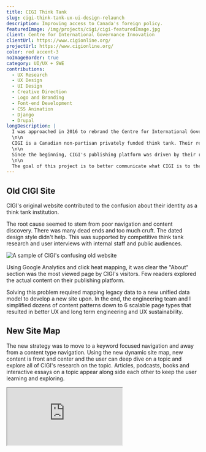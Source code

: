 ```yaml
---
title: CIGI Think Tank
slug: cigi-think-tank-ux-ui-design-relaunch
description: Improving access to Canada's foreign policy.
featuredImage: /img/projects/cigi/cigi-featuredImage.jpg
client: Centre for International Governance Innovation
clientUrl: https://www.cigionline.org/
projectUrl: https://www.cigionline.org/
color: red accent-3
noImageBorder: true
category: UI/UX + SWE
contributions:
  - UX Research
  - UX Design
  - UI Design
  - Creative Direction
  - Logo and Branding
  - Font-end Development
  - CSS Animation
  - Django
  - Drupal
longDescription: |
  I was approached in 2016 to rebrand the Centre for International Governance Innovation's (CIGI) website.
  \n\n
  CIGI is a Canadian non-partisan privately funded think tank. Their research, opinions, and public voice strives to make a difference by bringing clarity and innovative thinking to global policy making.
  \n\n
  Since the beginning, CIGI's publishing platform was driven by their researchers and board members needs. Due to the stakeholders' divergent directions and needs, their online presence became a collection of inconsistent microsites over time.
  \n\n
  The goal of this project is to better communicate what CIGI is to the public at large and simplify their publishing platform to increase readership, article discoverability and long term scalability.
---
```


## Old CIGI Site

CIGI's original website contributed to the confusion about their identity as a think tank institution.

The root cause seemed to stem from poor navigation and content discovery. There was many dead ends and too much cruft. The dated design style didn't help. This was supported by competitive think tank research and user interviews with internal staff and public audiences.

![A sample of CIGI's confusing old website](/img/projects/cigi/cigi-old.jpg)

Using Google Analytics and click heat mapping, it was clear the "About" section was the most viewed page by CIGI's visitors. Few readers explored the actual content on their publishing platform.

Solving this problem required mapping legacy data to a new unified data model to develop a new site upon. In the end, the engineering team and I simplified dozens of content patterns down to 6 scalable page types that resulted in better UX and long term engineering and UX sustainability.

## New Site Map

The new strategy was to move to a keyword focused navigation and away from a content type navigation. Using the new dynamic site map, new content is front and center and the user can deep dive on a topic and explore all of CIGI's research on the topic. Articles, podcasts, books and interactive essays on a topic appear along side each other to keep the user learning and exploring.

<IFrame src="https://rawgit.com/FrankFlitton/CIGI-Online-Site-Map/master/index.html" />

## Home Page

The new homepage is loud and visual. Gripping visuals and editorial illustrations invite the user to engage with CIGI's research. It lets the public know that CIGI is a dynamic and active research hub that always has worthwhile to share.

![Home page layout](/img/projects/cigi/cigi-home-page.jpg)

## Search

Revamping search was at the heart of the strategy. It let CIGI's corpus of resources be easily browsed and then drilled down for niche needs. Policy papers and expert opinion articles could be viewed in place or filtered out. This was especially useful for academics trying to build on the prior work of their colleagues. Overall this brought a decrease in bounce rate and an uptick in pages viewed by first time visitors.

![Search Screen](/img/projects/cigi/cigi-search.jpg)

## Navigation

The streamlined navigation highlights the new data types and allows the content to nest nicely into each other. Research topics are now first in the list with more narrow needs further down the page.

![Improved site navigation](/img/projects/cigi/cigi-nav.jpg)

## Misc Layouts

![Misc Layouts](/img/projects/cigi/cigi-layouts.jpg)

## Rebranding

Towards the end of the project, the CIGI leadership became so excited about the new web platform that they ushered more redesigns to express their emphasis on innovation and clear communication. This included moving a way from their old navy blue color scheme and a fresh modernist logo type.

![New CIGI Branding](/img/projects/cigi/cigi-rebrand.jpg)

## New Thinking On Innovation

CIGI launched a new weekly research series with the rebranded website launch. This new application proved to be a great opportunity to extend their marketing and publishing platform across digital, print, and video campaigns.

It was a true test of the new features built-in for interactive essays and get realtime feedback on the new platform with a wide audience.

### Web Layouts

![New Thinking On Innovation web layouts](/img/projects/cigi/inno-web.jpg)

### Email Notifications

![Email notifications](/img/projects/cigi/inno-email-notifications.jpg)

### Book Cover

![Book covers](/img/projects/cigi/inno-book.jpg)

## OpenCanada.ca

The refresh efforts also crossed over to their sister publisher, Open Canada. Open Canada is an open source initiative funded by CIGI to highlight diverse stories about Canadian domestic and international issues.

The final application to launch their new brand appeared on the redesigned their 2016 Open Canada Annual Report. It has a rich, interactive, and smooth reading experience using the new CIGI style and tools.

### Report Cover

The report cover featured all contributor author names.
![OpenCanada 2016 Report, featuring all contributor names](/img/projects/cigi/oc-cover.jpg)

### Articles

![OpenCanada 2016 Report, articles](/img/projects/cigi/oc-articles.jpg)

### Navigation

![OpenCanada 2016 Report, articles](/img/projects/cigi/oc-nav.jpg)
